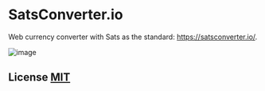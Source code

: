 # SatsConverter.io

Web currency converter with Sats as the standard: https://satsconverter.io/.

<img alt="image" src="https://github.com/user-attachments/assets/2119613c-595d-4b04-b14a-5b82e6d94197" />

## License [MIT](https://github.com/pedromvpg/satsconverter.io/blob/main/LICENSE)

